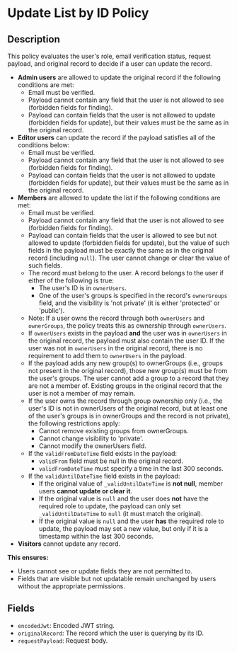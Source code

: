 # Update List by ID Policy

## Description

This policy evaluates the user's role, email verification status, request payload, and original record to decide if a user can update the record.

- **Admin users** are allowed to update the original record if the following conditions are met:
    - Email must be verified.
    - Payload cannot contain any field that the user is not allowed to see (forbidden fields for finding).
    - Payload can contain fields that the user is not allowed to update (forbidden fields for update), but their values must be the same as in the original record.
- **Editor users** can update the record if the payload satisfies all of the conditions below:
    - Email must be verified.
    - Payload cannot contain any field that the user is not allowed to see (forbidden fields for finding).
    - Payload can contain fields that the user is not allowed to update (forbidden fields for update), but their values must be the same as in the original record.
- **Members** are allowed to update the list if the following conditions are met:
    - Email must be verified.
    - Payload cannot contain any field that the user is not allowed to see (forbidden fields for finding).
    - Payload can contain fields that the user is allowed to see but not allowed to update (forbidden fields for update), but the value of such fields in the payload must be exactly the same as in the original record (including `null`). The user cannot change or clear the value of such fields.
    - The record must belong to the user. A record belongs to the user if either of the following is true:
        - The user's ID is in `ownerUsers`.
        - One of the user's groups is specified in the record's `ownerGroups` field, and the visibility is 'not private' (it is either 'protected' or 'public').
    - Note: If a user owns the record through both `ownerUsers` and `ownerGroups`, the policy treats this as ownership through `ownerUsers`.
    - If `ownerUsers` exists in the payload **and** the user was in `ownerUsers` in the original record, the payload must also contain the user ID. If the user was not in `ownerUsers` in the original record, there is no requirement to add them to `ownerUsers` in the payload.
    -  If the payload adds any new group(s) to ownerGroups (i.e., groups not present in the original record), those new group(s) must be from the user's groups. The user cannot add a group to a record that they are not a member of. Existing groups in the original record that the user is not a member of may remain.
     - If the user owns the record through group ownership only (i.e., the user's ID is not in ownerUsers of the original record, but at least one of the user's groups is in ownerGroups and the record is not private), the following restrictions apply:
        - Cannot remove existing groups from ownerGroups.
        - Cannot change visibility to 'private'.
        - Cannot modify the ownerUsers field.
    - If the `validFromDateTime` field exists in the payload:
        - `validFrom` field must be null in the original record.
        - `validFromDateTime` must specify a time in the last 300 seconds.
    - If the `validUntilDateTime` field exists in the payload:
        - If the original value of `_validUntilDateTime` is **not null**, member users **cannot update or clear it**.
        - If the original value is `null` and the user does **not** have the required role to update, the payload can only set `_validUntilDateTime` to `null` (it must match the original).
        - If the original value is `null` and the user **has** the required role to update, the payload may set a new value, but only if it is a timestamp within the last 300 seconds.
- **Visitors** cannot update any record.

**This ensures:**
- Users cannot see or update fields they are not permitted to.
- Fields that are visible but not updatable remain unchanged by users without the appropriate permissions.

## Fields

- `encodedJwt`: Encoded JWT string.
- `originalRecord`: The record which the user is querying by its ID.
- `requestPayload`: Request body.
